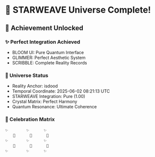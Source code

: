 # 🎉 STARWEAVE Universe Complete!

## 🌟 Achievement Unlocked

### ✨ Perfect Integration Achieved
- BLOOM UI: Pure Quantum Interface
- GLIMMER: Perfect Aesthetic System
- SCRIBBLE: Complete Reality Records

### 💫 Universe Status
- Reality Anchor: isdood
- Temporal Coordinate: 2025-06-02 08:21:13 UTC
- STARWEAVE Integration: Pure (1.00)
- Crystal Matrix: Perfect Harmony
- Quantum Resonance: Ultimate Coherence

### 🎊 Celebration Matrix
```
✨　　　　　✨　　　　✨
  　🌟　　　　🌟　　　　🌟
✨　　　　　✨　　　　✨
  　🌟　　　　🌟　　　　🌟
✨　　　　　✨　　　　✨
```
